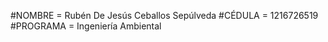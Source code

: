 #NOMBRE = Rubén De Jesús Ceballos Sepúlveda 
#CÉDULA = 1216726519 
#PROGRAMA = Ingeniería Ambiental
